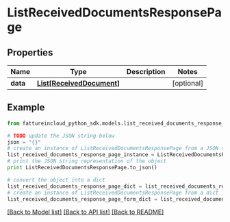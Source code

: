 # ListReceivedDocumentsResponsePage


## Properties
Name | Type | Description | Notes
------------ | ------------- | ------------- | -------------
**data** | [**List[ReceivedDocument]**](ReceivedDocument.md) |  | [optional] 

## Example

```python
from fattureincloud_python_sdk.models.list_received_documents_response_page import ListReceivedDocumentsResponsePage

# TODO update the JSON string below
json = "{}"
# create an instance of ListReceivedDocumentsResponsePage from a JSON string
list_received_documents_response_page_instance = ListReceivedDocumentsResponsePage.from_json(json)
# print the JSON string representation of the object
print ListReceivedDocumentsResponsePage.to_json()

# convert the object into a dict
list_received_documents_response_page_dict = list_received_documents_response_page_instance.to_dict()
# create an instance of ListReceivedDocumentsResponsePage from a dict
list_received_documents_response_page_form_dict = list_received_documents_response_page.from_dict(list_received_documents_response_page_dict)
```
[[Back to Model list]](../README.md#documentation-for-models) [[Back to API list]](../README.md#documentation-for-api-endpoints) [[Back to README]](../README.md)


